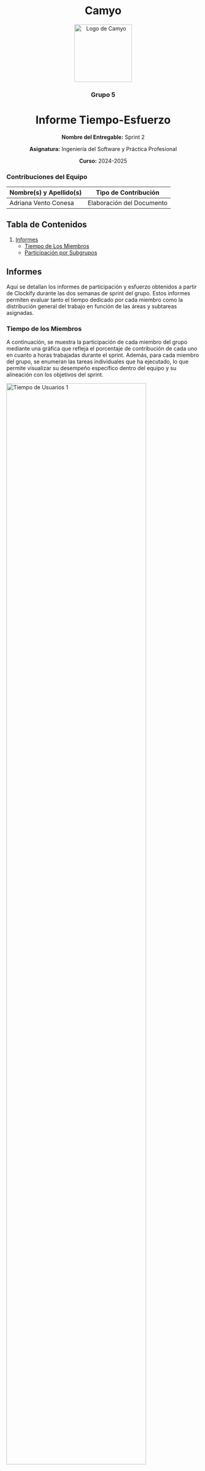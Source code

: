 <h1 align="center">
  Camyo
</h1>

<p align="center">
  <img src="https://i.imgur.com/C72nY4p.png" alt="Logo de Camyo" width="150">
</p>

<h3 align="center">
  <strong>Grupo 5</strong>
</h3>

<h1 align="center">
  <strong>Informe Tiempo-Esfuerzo</strong>
</h1>

<p align="center">
  <strong>Nombre del Entregable:</strong> Sprint 2
</p>
<p align="center">
  <strong>Asignatura:</strong> Ingeniería del Software y Práctica Profesional  
</p>
<p align="center">
  <strong>Curso:</strong> 2024-2025  
</p>

### Contribuciones del Equipo

| Nombre(s) y Apellido(s)       | Tipo de Contribución          |
|-------------------------------|-------------------------------|
| Adriana Vento Conesa          | Elaboración del Documento     |

## Tabla de Contenidos

1. [Informes](#informes)
    - [Tiempo de Los Miembros](#tiempo-de-los-miembros)
    - [Participación por Subgrupos](#participación-por-subgrupos)


## Informes

Aquí se detallan los informes de participación y esfuerzo obtenidos a partir de Clockify durante las dos semanas de sprint del grupo. Estos informes permiten evaluar tanto el tiempo dedicado por cada miembro como la distribución general del trabajo en función de las áreas y subtareas asignadas.

### Tiempo de los Miembros

A continuación, se muestra la participación de cada miembro del grupo mediante una gráfica que refleja el porcentaje de contribución de cada uno en cuanto a horas trabajadas durante el sprint. Además, para cada miembro del grupo, se enumeran las tareas individuales que ha ejecutado, lo que permite visualizar su desempeño específico dentro del equipo y su alineación con los objetivos del sprint.

<img src="informes/tiempo-usuarios%20(1).jpg" alt="Tiempo de Usuarios 1" width="85%">
<img src="informes/tiempo-usuarios%20(2).jpg" alt="Tiempo de Usuarios 2" width="85%">
<img src="informes/tiempo-usuarios%20(3).jpg" alt="Tiempo de Usuarios 3" width="85%">
<img src="informes/tiempo-usuarios%20(4).jpg" alt="Tiempo de Usuarios 4" width="85%">
<img src="informes/tiempo-usuarios%20(5).jpg" alt="Tiempo de Usuarios 5" width="85%">
<img src="informes/tiempo-usuarios%20(6).jpg" alt="Tiempo de Usuarios 6" width="85%">
<img src="informes/tiempo-usuarios%20(7).jpg" alt="Tiempo de Usuarios 7" width="85%">
<img src="informes/tiempo-usuarios%20(8).jpg" alt="Tiempo de Usuarios 8" width="85%">
<img src="informes/tiempo-usuarios%20(9).jpg" alt="Tiempo de Usuarios 9" width="85%">
<img src="informes/tiempo-usuarios%20(10).jpg" alt="Tiempo de Usuarios 10" width="85%">
<img src="informes/tiempo-usuarios%20(11).jpg" alt="Tiempo de Usuarios 11" width="85%">
<img src="informes/tiempo-usuarios%20(12).jpg" alt="Tiempo de Usuarios 12" width="85%">
<img src="informes/tiempo-usuarios%20(13).jpg" alt="Tiempo de Usuarios 13" width="85%">
<img src="informes/tiempo-usuarios%20(14).jpg" alt="Tiempo de Usuarios 14" width="85%">
<img src="informes/tiempo-usuarios%20(15).jpg" alt="Tiempo de Usuarios 15" width="85%">
<img src="informes/tiempo-usuarios%20(16).jpg" alt="Tiempo de Usuarios 16" width="85%">

### Participación por Subgrupos

En este apartado, se presenta la distribución de horas dedicadas a cada semana, seguido de un análisis detallado del tiempo invertido en las distintas categorías de tareas, divididas por subgrupos: backend, frontend, asistencia a clase, coordinación, documentación, entre otros. A continuación, se incluye un listado organizado por semana de las subtareas a las que se ha dedicado cada subgrupo (por ejemplo, documentación de backend, investigación, planificación, etc.) junto a los miembros que han contribuido a dichos subgrupos.

<img src="informes/tarea-etiqueta%20(1).jpg" alt="Tarea-Etiqueta 1" width="85%">
<img src="informes/tarea-etiqueta%20(2).jpg" alt="Tarea-Etiqueta 2" width="85%">
<img src="informes/tarea-etiqueta%20(3).jpg" alt="Tarea-Etiqueta 3" width="85%">
<img src="informes/tarea-etiqueta%20(4).jpg" alt="Tarea-Etiqueta 4" width="85%">
<img src="informes/tarea-etiqueta%20(5).jpg" alt="Tarea-Etiqueta 5" width="85%">
<img src="informes/tarea-etiqueta%20(6).jpg" alt="Tarea-Etiqueta 6" width="85%">
<img src="informes/tarea-etiqueta%20(7).jpg" alt="Tarea-Etiqueta 7" width="85%">
<img src="informes/tarea-etiqueta%20(8).jpg" alt="Tarea-Etiqueta 8" width="85%">
<img src="informes/tarea-etiqueta%20(9).jpg" alt="Tarea-Etiqueta 9" width="85%">